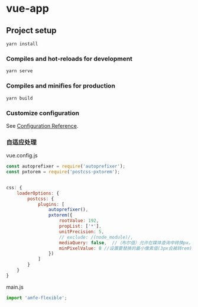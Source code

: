 # vue-app

## Project setup
```
yarn install
```

### Compiles and hot-reloads for development
```
yarn serve
```

### Compiles and minifies for production
```
yarn build
```

### Customize configuration
See [Configuration Reference](https://cli.vuejs.org/config/).




### 自适应处理
vue.config.js
```javascript
const autoprefixer = require('autoprefixer');
const pxtorem = require('postcss-pxtorem');


css: {
    loaderOptions: {
        postcss: {
            plugins: [
                autoprefixer(),
                pxtorem({
                    rootValue: 192,
                    propList: ['*'],
                    unitPrecision: 5,
                    // exclude: /(node_module)/,
                    mediaQuery: false,  //（布尔值）允许在媒体查询中转换px。
                    minPixelValue: 0 //设置要替换的最小像素值(3px会被转rem)。 默认 0
                })
            ]
        }
    }
}
```
main.js
```javascript
import 'amfe-flexible';
```